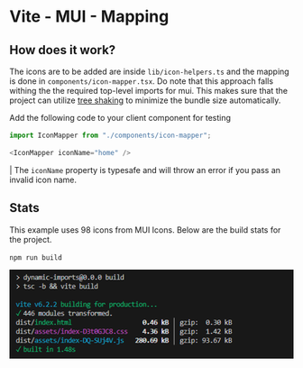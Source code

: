 # Vite - MUI - Mapping

## How does it work?

The icons are to be added are inside `lib/icon-helpers.ts` and the mapping is done in `components/icon-mapper.tsx`. Do note that this approach falls withing the the required top-level imports for mui. This makes sure that the project can utilize [tree shaking](https://mui.com/material-ui/guides/minimizing-bundle-size/#when-and-how-to-use-tree-shaking) to minimize the bundle size automatically.

Add the following code to your client component for testing
```javascript
import IconMapper from "./components/icon-mapper";
```
```javascript
<IconMapper iconName="home" />
```
| The `iconName` property is typesafe and will throw an error if you pass an invalid icon name.

## Stats

This example uses 98 icons from MUI Icons. Below are the build stats for the project.

`npm run build`

<img src="./public/build-stats.png"/>